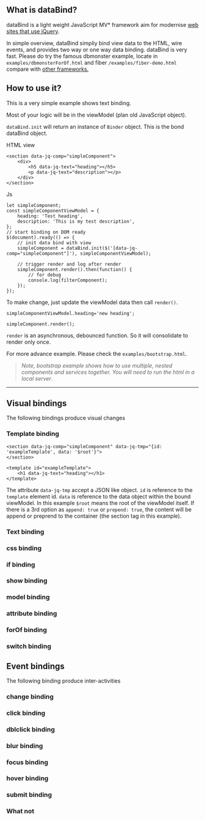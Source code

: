 ## What is dataBind?

dataBind is a light weight JavaScript MV* framework aim for modernise [web sites that use jQuery](https://trends.builtwith.com/javascript/jQuery).

In simple overview, dataBind simpliy bind view data to the HTML, wire events, and provides two way or one way data binding.
dataBind is very fast. Please do try the famous dbmonster example, locate in `examples/dbmonsterForOf.html` and fiber `/examples/fiber-demo.html` compare with [other frameworks.](http://mathieuancelin.github.io/js-repaint-perfs/)

## How to use it?
This is a very simple example shows text binding. 

Most of your logic will be in the viewModel (plan old JavaScript object).

`dataBind.init` will return an instance of `Binder` object. This is the bond dataBind object.

HTML view
		
    <section data-jq-comp="simpleComponent">
        <div>
            <h5 data-jq-text="heading"></h5>
            <p data-jq-text="description"></p>
        </div>
    </section>

Js
    
    let simpleComponent;
    const simpleComponentViewModel = {
        heading: 'Test heading',
        description: 'This is my test description',
    };
    // start binding on DOM ready
    $(document).ready(() => {
        // init data bind with view
        simpleComponent = dataBind.init($('[data-jq-comp="simpleComponent"]'), simpleComponentViewModel);
        
        // trigger render and log after render
        simpleComponent.render().then(function() {
            // for debug
            console.log(filterComponent);
        });
    });

To make change, just update the viewModel data then call `render()`.
		
    simpleComponentViewModel.heading='new heading';
    
    simpleComponent.render();

`render` is an asynchronous, debounced function. So it will consolidate to render only once.

For more advance example. Please check the `examples/bootstrap.html`. 

> *Note, bootstrap example shows how to use multiple, nested components and services together. You will need to run the html in a local server*.

----

## Visual bindings
The following bindings produce visual changes

### Template binding
		
    <section data-jq-comp="simpleComponent" data-jq-tmp="{id: 'exampleTemplate', data: '$root'}">
    </section>
    
    <template id="exampleTemplate">
    	<h1 data-jq-text="heading"></h1>
    </template>

The attribute `data-jq-tmp` accept a JSON like object. `id` is reference to the `template` element id. `data` is reference to the data object within the bound viewModel. In this example `$root` means the root of the viewModel itself.
If there is a 3rd option as `append: true` or `prepend: true`, the content will be append or preprend to the container (the section tag in this example).

### Text binding
### css binding
### if binding
### show binding
### model binding
### attribute binding
### forOf binding
### switch binding

## Event bindings
The following binding produce inter-activities

### change binding
### click binding
### dblclick binding
### blur binding
### focus binding
### hover binding
### submit binding
	
### What not

